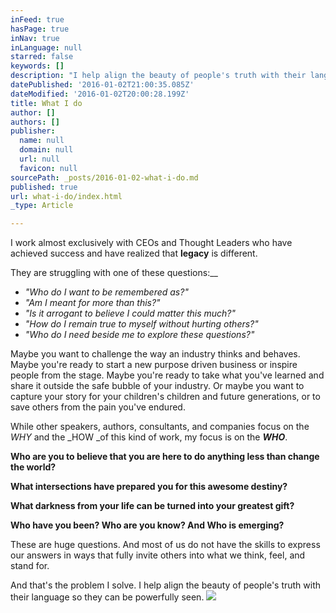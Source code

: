 ```yaml
---
inFeed: true
hasPage: true
inNav: true
inLanguage: null
starred: false
keywords: []
description: "I help align the beauty of people's truth with their language so they can be powerfully seen."
datePublished: '2016-01-02T21:00:35.085Z'
dateModified: '2016-01-02T20:00:28.199Z'
title: What I do
author: []
authors: []
publisher:
  name: null
  domain: null
  url: null
  favicon: null
sourcePath: _posts/2016-01-02-what-i-do.md
published: true
url: what-i-do/index.html
_type: Article

---
```

I work almost exclusively with CEOs and Thought Leaders who have achieved success and have realized that **legacy** is different.  

They are struggling with one of these questions:__

* _"Who do I want to be remembered as?"_
* _"Am I meant for more than this?"_
* _"Is it arrogant to believe I could matter this much?"_
* _"How do I remain true to myself without hurting others?"_
* _"Who do I need beside me to explore these questions?"_

Maybe you want to challenge the way an industry thinks and behaves. Maybe you're ready to start a new purpose driven business or inspire people from the stage. Maybe you're ready to take what you've learned and share it outside the safe bubble of your industry. Or maybe you want to capture your story for your children's children and future generations, or to save others from the pain you've endured.

While other speakers, authors, consultants, and companies focus on the _WHY_ and the _HOW _of this kind of work, my focus is on the _**WHO**_. 

**Who are you to believe that you are here to do anything less than change the world?**

**What intersections have prepared you for this awesome destiny?**

**What darkness from your life can be turned into your greatest gift?**

**Who have you been? Who are you know? And Who is emerging?**

These are huge questions. And most of us do not have the skills to express our answers in ways that fully invite others into what we think, feel, and stand for. 

And that's the problem I solve. I help align the beauty of people's truth with their language so they can be powerfully seen.
![](https://the-grid-user-content.s3-us-west-2.amazonaws.com/595c9a4b-9df0-41e7-8087-378c84bf17b5.jpg)